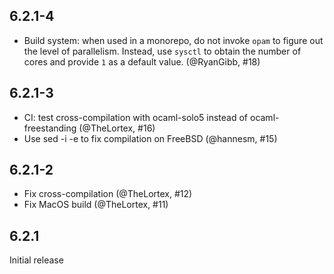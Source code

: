 ## 6.2.1-4

- Build system: when used in a monorepo, do not invoke `opam` to figure out the
  level of parallelism. Instead, use `sysctl` to obtain the number of cores and
  provide `1` as a default value. (@RyanGibb, #18)

## 6.2.1-3

- CI: test cross-compilation with ocaml-solo5 instead of ocaml-freestanding
  (@TheLortex, #16)
- Use sed -i -e to fix compilation on FreeBSD (@hannesm, #15)

## 6.2.1-2

- Fix cross-compilation (@TheLortex, #12)
- Fix MacOS build (@TheLortex, #11)

## 6.2.1

Initial release
